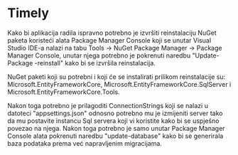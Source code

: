 # Timely
Kako bi aplikacija radila ispravno potrebno je izvršiti reinstalaciju NuGet paketa koristeći alata Package Manager Console koji se unutar Visual Studio IDE-a nalazi na tabu Tools -> NuGet Package Manager -> Package Manager Console, unutar njega potrebno je pokrenuti naredbu "Update-Package -reinstall" kako bi se izvršila reinstalacija.

NuGet paketi koji su potrebni i koji će se instalirati prilikom reinstalacije su: Microsoft.EntityFrameworkCore, Microsoft.EntityFrameworkCore.SqlServer i Microsoft.EntityFrameworkCore.Tools.

Nakon toga potrebno je prilagoditi ConnectionStrings koji se nalazi u datoteci "appsettings.json" odnosno potrebno mu je izmijeniti server tako da mu postavite instancu Sql servera koji vi koristite kako bi se uspješno povezao na njega. Nakon toga potrebno je samo unutar Package Manager Console alata pokrenuti naredbu "update-database" kako bi se generirala baza podataka prema već napravljenim migracijama.
